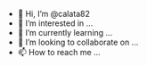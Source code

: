 - 👋 Hi, I’m @calata82
- 👀 I’m interested in ...
- 🌱 I’m currently learning ...
- 💞️ I’m looking to collaborate on ...
- 📫 How to reach me ...

<!---https://media.licdn.com/dms/image/D4D16AQFuvdiLmWD-lQ/profile-displaybackgroundimage-shrink_350_1400/0/1687558761081?e=1701907200&v=beta&t=TcR49Ac6JDCOAIFS5TG5XIoXCqPTr-Zfj44TAf11FGM
calata82/calata82 is a ✨ special ✨ repository because its `README.md` (this file) appears on your GitHub profile.
You can click the Preview link to take a look at your changes.
--->
